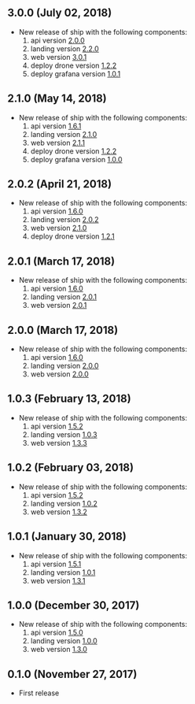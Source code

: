 ## 3.0.0 (July 02, 2018)

* New release of ship with the following components:
  1) api version [2.0.0](https://github.com/paralect/koa-api-starter/releases/tag/2.0.0)
  2) landing version [2.2.0](https://github.com/paralect/nextjs-landing-starter/releases/tag/2.2.0)
  3) web version [3.0.1](https://github.com/paralect/koa-react-starter/releases/tag/3.0.1)
  4) deploy drone version [1.2.2](https://github.com/paralect/deploy-drone/releases/tag/1.2.2)
  5) deploy grafana version [1.0.1](https://github.com/paralect/deploy-grafana/releases/tag/1.0.1)

## 2.1.0 (May 14, 2018)

* New release of ship with the following components:
  1) api version [1.6.1](https://github.com/paralect/koa-api-starter/releases/tag/1.6.1)
  2) landing version [2.1.0](https://github.com/paralect/nextjs-landing-starter/releases/tag/2.1.0)
  3) web version [2.1.1](https://github.com/paralect/koa-react-starter/releases/tag/2.1.1)
  4) deploy drone version [1.2.2](https://github.com/paralect/deploy-drone/releases/tag/1.2.2)
  5) deploy grafana version [1.0.0](https://github.com/paralect/deploy-grafana/releases/tag/1.0.0)

## 2.0.2 (April 21, 2018)

* New release of ship with the following components:
  1) api version [1.6.0](https://github.com/paralect/koa-api-starter/releases/tag/1.6.0)
  2) landing version [2.0.2](https://github.com/paralect/nextjs-landing-starter/releases/tag/2.0.2)
  3) web version [2.1.0](https://github.com/paralect/koa-react-starter/releases/tag/2.1.0)
  4) deploy drone version [1.2.1](https://github.com/paralect/deploy-drone/releases/tag/1.2.1)

## 2.0.1 (March 17, 2018)

* New release of ship with the following components:
  1) api version [1.6.0](https://github.com/paralect/koa-api-starter/releases/tag/1.6.0)
  2) landing version [2.0.1](https://github.com/paralect/nextjs-landing-starter/releases/tag/2.0.1)
  3) web version [2.0.1](https://github.com/paralect/koa-react-starter/releases/tag/2.0.1)

## 2.0.0 (March 17, 2018)

* New release of ship with the following components:
  1) api version [1.6.0](https://github.com/paralect/koa-api-starter/releases/tag/1.6.0)
  2) landing version [2.0.0](https://github.com/paralect/nextjs-landing-starter/releases/tag/2.0.0)
  3) web version [2.0.0](https://github.com/paralect/koa-react-starter/releases/tag/2.0.0)

## 1.0.3 (February 13, 2018)

* New release of ship with the following components:
  1) api version [1.5.2](https://github.com/paralect/koa-api-starter/releases/tag/1.5.2)
  2) landing version [1.0.3](https://github.com/paralect/nextjs-landing-starter/releases/tag/1.0.3)
  3) web version [1.3.3](https://github.com/paralect/koa-react-starter/releases/tag/1.3.3)

## 1.0.2 (February 03, 2018)

* New release of ship with the following components:
  1) api version [1.5.2](https://github.com/paralect/koa-api-starter/releases/tag/1.5.1)
  2) landing version [1.0.2](https://github.com/paralect/nextjs-landing-starter/releases/tag/1.0.1)
  3) web version [1.3.2](https://github.com/paralect/koa-react-starter/releases/tag/1.3.1)

## 1.0.1 (January 30, 2018)

* New release of ship with the following components:
  1) api version [1.5.1](https://github.com/paralect/koa-api-starter/releases/tag/1.5.1)
  2) landing version [1.0.1](https://github.com/paralect/nextjs-landing-starter/releases/tag/1.0.1)
  3) web version [1.3.1](https://github.com/paralect/koa-react-starter/releases/tag/1.3.1)

## 1.0.0 (December 30, 2017)

* New release of ship with the following components:
  1) api version [1.5.0](https://github.com/paralect/koa-api-starter/releases/tag/1.5.0)
  2) landing version [1.0.0](https://github.com/paralect/nextjs-landing-starter/releases/tag/1.0.0)
  3) web version [1.3.0](https://github.com/paralect/koa-react-starter/releases/tag/1.3.0)

## 0.1.0 (November 27, 2017)

* First release
